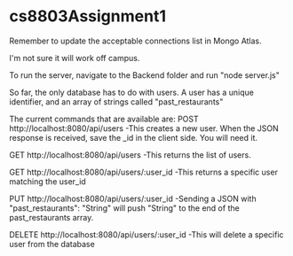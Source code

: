 # cs8803Assignment1
Remember to update the acceptable connections list in Mongo Atlas.

I'm not sure it will work off campus.

To run the server, navigate to the Backend folder and run "node server.js"

So far, the only database has to do with users.
A user has a unique identifier, and an array of strings called "past_restaurants"

The current commands that are available are:
POST http://localhost:8080/api/users
-This creates a new user. When the JSON response is received, save the 
_id in the client side. You will need it.

GET http://localhost:8080/api/users
-This returns the list of users.

GET http://localhost:8080/api/users/:user_id
-This returns a specific user matching the user_id

PUT http://localhost:8080/api/users/:user_id
-Sending a JSON with "past_restaurants": "String" will push "String"
to the end of the past_restaurants array.

DELETE http://localhost:8080/api/users/:user_id
-This will delete a specific user from the database

